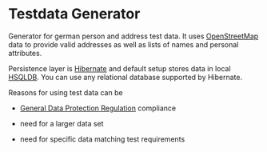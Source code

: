 # Testdata Generator

Generator for german person and address test data. It uses [OpenStreetMap](https://www.openstreetmap.org/) data to provide valid addresses as well as lists of names and personal attributes.

Persistence layer is [Hibernate](http://hibernate.org/orm/) and default setup stores data in local [HSQLDB](http://hsqldb.org/). You can use any relational database supported by Hibernate.

Reasons for using test data can be

- [General Data Protection Regulation](https://eur-lex.europa.eu/legal-content/EN/TXT/?uri=CELEX:32016R0679) compliance

- need for a larger data set

- need for specific data matching test requirements

